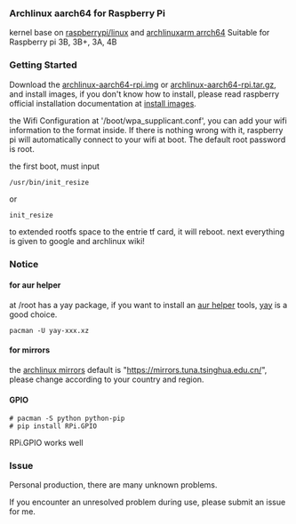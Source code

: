 ### Archlinux aarch64 for Raspberry Pi

kernel base on [raspberrypi/linux](https://www.github.com/raspberrypi/linux) and [archlinuxarm arrch64](https://archlinuxarm.org/platforms/armv8/generic)
Suitable for Raspberry pi 3B, 3B+, 3A, 4B

### Getting Started
Download the [archlinux-aarch64-rpi.img](https://www.hsxsix.com/archlinux-aarch64-rpi.img) or [archlinux-aarch64-rpi.tar.gz](https://www.hsxsix.com/archlinux-aarch64-rpi.tar.gz),
and install images, if you don't know how to install, please read raspberry official installation documentation
at [install images](https://www.raspberrypi.org/documentation/installation/installing-images/README.md).

the Wifi Configuration at '/boot/wpa_supplicant.conf', you can add your wifi information to the format inside. 
If there is nothing wrong with it, raspberry pi will automatically connect to your wifi at boot.
The default root password is root.

the first boot, must input 
```
/usr/bin/init_resize
```
or 
```
init_resize
```
to extended rootfs space to the entrie tf card, it will reboot.
next everything is given to google and archlinux wiki!

### Notice

#### for aur helper
at /root has a yay package, if you want to install an [aur helper](https://wiki.archlinux.org/index.php/AUR_helpers) tools, [yay](https://github.com/Jguer/yay) is a good choice.
```
pacman -U yay-xxx.xz
```

#### for mirrors
the [archlinux mirrors](https://wiki.archlinux.org/index.php/Mirrors) default is "https://mirrors.tuna.tsinghua.edu.cn/",
please change according to your country and region.

#### GPIO

```
# pacman -S python python-pip
# pip install RPi.GPIO
```
RPi.GPIO works well

### Issue
Personal production, there are many unknown problems.

If you encounter an unresolved problem during use, please submit an issue for me.
